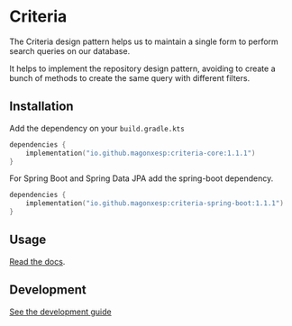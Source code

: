 # Criteria

The Criteria design pattern helps us to maintain a single form to perform search queries on our database.

It helps to implement the repository design pattern, avoiding to create a bunch of methods to create the same query with different filters.

## Installation

Add the dependency on your `build.gradle.kts`

```kotlin
dependencies {
    implementation("io.github.magonxesp:criteria-core:1.1.1")
}
```

For Spring Boot and Spring Data JPA add the spring-boot dependency.

```kotlin
dependencies {
    implementation("io.github.magonxesp:criteria-spring-boot:1.1.1")
}
```

## Usage

[Read the docs](https://magonxesp.gitbook.io/criteria/).

## Development

[See the development guide](./docs/development.md)
